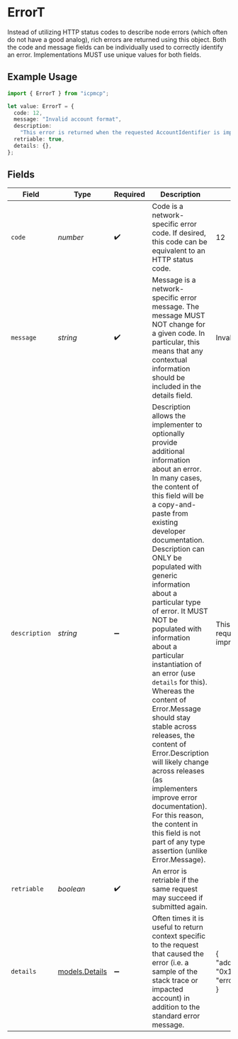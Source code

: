 # ErrorT

Instead of utilizing HTTP status codes to describe node errors (which often do not have a good analog), rich errors are returned using this object. Both the code and message fields can be individually used to correctly identify an error. Implementations MUST use unique values for both fields.

## Example Usage

```typescript
import { ErrorT } from "icpmcp";

let value: ErrorT = {
  code: 12,
  message: "Invalid account format",
  description:
    "This error is returned when the requested AccountIdentifier is improperly formatted.",
  retriable: true,
  details: {},
};
```

## Fields

| Field                                                                                                                                                                                                                                                                                                                                                                                                                                                                                                                                                                                                                                                                                                                   | Type                                                                                                                                                                                                                                                                                                                                                                                                                                                                                                                                                                                                                                                                                                                    | Required                                                                                                                                                                                                                                                                                                                                                                                                                                                                                                                                                                                                                                                                                                                | Description                                                                                                                                                                                                                                                                                                                                                                                                                                                                                                                                                                                                                                                                                                             | Example                                                                                                                                                                                                                                                                                                                                                                                                                                                                                                                                                                                                                                                                                                                 |
| ----------------------------------------------------------------------------------------------------------------------------------------------------------------------------------------------------------------------------------------------------------------------------------------------------------------------------------------------------------------------------------------------------------------------------------------------------------------------------------------------------------------------------------------------------------------------------------------------------------------------------------------------------------------------------------------------------------------------- | ----------------------------------------------------------------------------------------------------------------------------------------------------------------------------------------------------------------------------------------------------------------------------------------------------------------------------------------------------------------------------------------------------------------------------------------------------------------------------------------------------------------------------------------------------------------------------------------------------------------------------------------------------------------------------------------------------------------------- | ----------------------------------------------------------------------------------------------------------------------------------------------------------------------------------------------------------------------------------------------------------------------------------------------------------------------------------------------------------------------------------------------------------------------------------------------------------------------------------------------------------------------------------------------------------------------------------------------------------------------------------------------------------------------------------------------------------------------- | ----------------------------------------------------------------------------------------------------------------------------------------------------------------------------------------------------------------------------------------------------------------------------------------------------------------------------------------------------------------------------------------------------------------------------------------------------------------------------------------------------------------------------------------------------------------------------------------------------------------------------------------------------------------------------------------------------------------------- | ----------------------------------------------------------------------------------------------------------------------------------------------------------------------------------------------------------------------------------------------------------------------------------------------------------------------------------------------------------------------------------------------------------------------------------------------------------------------------------------------------------------------------------------------------------------------------------------------------------------------------------------------------------------------------------------------------------------------- |
| `code`                                                                                                                                                                                                                                                                                                                                                                                                                                                                                                                                                                                                                                                                                                                  | *number*                                                                                                                                                                                                                                                                                                                                                                                                                                                                                                                                                                                                                                                                                                                | :heavy_check_mark:                                                                                                                                                                                                                                                                                                                                                                                                                                                                                                                                                                                                                                                                                                      | Code is a network-specific error code. If desired, this code can be equivalent to an HTTP status code.                                                                                                                                                                                                                                                                                                                                                                                                                                                                                                                                                                                                                  | 12                                                                                                                                                                                                                                                                                                                                                                                                                                                                                                                                                                                                                                                                                                                      |
| `message`                                                                                                                                                                                                                                                                                                                                                                                                                                                                                                                                                                                                                                                                                                               | *string*                                                                                                                                                                                                                                                                                                                                                                                                                                                                                                                                                                                                                                                                                                                | :heavy_check_mark:                                                                                                                                                                                                                                                                                                                                                                                                                                                                                                                                                                                                                                                                                                      | Message is a network-specific error message. The message MUST NOT change for a given code. In particular, this means that any contextual information should be included in the details field.                                                                                                                                                                                                                                                                                                                                                                                                                                                                                                                           | Invalid account format                                                                                                                                                                                                                                                                                                                                                                                                                                                                                                                                                                                                                                                                                                  |
| `description`                                                                                                                                                                                                                                                                                                                                                                                                                                                                                                                                                                                                                                                                                                           | *string*                                                                                                                                                                                                                                                                                                                                                                                                                                                                                                                                                                                                                                                                                                                | :heavy_minus_sign:                                                                                                                                                                                                                                                                                                                                                                                                                                                                                                                                                                                                                                                                                                      | Description allows the implementer to optionally provide additional information about an error. In many cases, the content of this field will be a copy-and-paste from existing developer documentation. Description can ONLY be populated with generic information about a particular type of error. It MUST NOT be populated with information about a particular instantiation of an error (use `details` for this). Whereas the content of Error.Message should stay stable across releases, the content of Error.Description will likely change across releases (as implementers improve error documentation). For this reason, the content in this field is not part of any type assertion (unlike Error.Message). | This error is returned when the requested AccountIdentifier is improperly formatted.                                                                                                                                                                                                                                                                                                                                                                                                                                                                                                                                                                                                                                    |
| `retriable`                                                                                                                                                                                                                                                                                                                                                                                                                                                                                                                                                                                                                                                                                                             | *boolean*                                                                                                                                                                                                                                                                                                                                                                                                                                                                                                                                                                                                                                                                                                               | :heavy_check_mark:                                                                                                                                                                                                                                                                                                                                                                                                                                                                                                                                                                                                                                                                                                      | An error is retriable if the same request may succeed if submitted again.                                                                                                                                                                                                                                                                                                                                                                                                                                                                                                                                                                                                                                               |                                                                                                                                                                                                                                                                                                                                                                                                                                                                                                                                                                                                                                                                                                                         |
| `details`                                                                                                                                                                                                                                                                                                                                                                                                                                                                                                                                                                                                                                                                                                               | [models.Details](../models/details.md)                                                                                                                                                                                                                                                                                                                                                                                                                                                                                                                                                                                                                                                                                  | :heavy_minus_sign:                                                                                                                                                                                                                                                                                                                                                                                                                                                                                                                                                                                                                                                                                                      | Often times it is useful to return context specific to the request that caused the error (i.e. a sample of the stack trace or impacted account) in addition to the standard error message.                                                                                                                                                                                                                                                                                                                                                                                                                                                                                                                              | {<br/>"address": "0x1dcc4de8dec75d7aab85b567b6",<br/>"error": "not base64"<br/>}                                                                                                                                                                                                                                                                                                                                                                                                                                                                                                                                                                                                                                        |